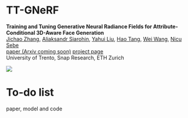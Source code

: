# TT-GNeRF
**Training and Tuning Generative Neural Radiance Fields for Attribute-Conditional 3D-Aware Face Generation**  
[Jichao Zhang](https://zihangjiang.github.io/), [Aliaksandr Siarohin](https://scholar.google.com/citations?user=uMl5-k4AAAAJ&hl=en), [Yahui Liu](https://scholar.google.com/citations?hl=en&user=P8qd0rEAAAAJ), [Hao Tang](https://scholar.google.com/citations?user=9zJkeEMAAAAJ&hl=en),
[Wei Wang](https://weiwangtrento.github.io/), [Nicu Sebe](http://disi.unitn.it/~sebe/) <br>
[paper (Arxiv coming soon)]() [project page](https://zhangqianhui.github.io/TT-GNeRF/) <br>
University of Trento, Snap Research, ETH Zurich

![](./imgs/teaser_opti.gif)




# To-do list

paper, model and code
